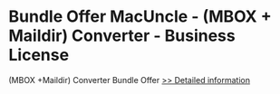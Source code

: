 # Bundle Offer MacUncle - (MBOX + Maildir) Converter - Business License
(MBOX +Maildir) Converter Bundle Offer
[>> Detailed information](https://secure.shareit.com/shareit/product.html?productid=300998517&affiliateid=200057808)